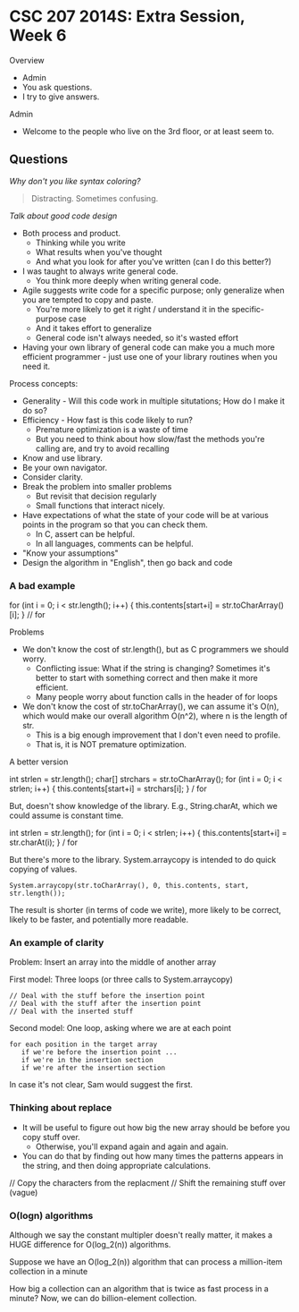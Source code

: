 CSC 207 2014S: Extra Session, Week 6
====================================

Overview

* Admin
* You ask questions.
* I try to give answers.

Admin

* Welcome to the people who live on the 3rd floor, or at least seem to.

Questions
---------

_Why don't you like syntax coloring?_

> Distracting.  Sometimes confusing.

_Talk about good code design_

* Both process and product.
    * Thinking while you write
    * What results when you've thought
    * And what you look for after you've written (can I do this better?)
* I was taught to always write general code.
    * You think more deeply when writing general code.
* Agile suggests write code for a specific purpose; only generalize when you
  are tempted to copy and paste.
    * You're more likely to get it right / understand it in the specific-purpose case
    * And it takes effort to generalize
    * General code isn't always needed, so it's wasted effort
* Having your own library of general code can make you a much more efficient
  programmer - just use one of your library routines when you need it.

Process concepts:

* Generality - Will this code work in multiple situtations; How do I make it do so?
* Efficiency - How fast is this code likely to run?
    * Premature optimization is a waste of time
    * But you need to think about how slow/fast the methods you're calling are,
      and try to avoid recalling
* Know and use library.
* Be your own navigator.
* Consider clarity.
* Break the problem into smaller problems
    * But revisit that decision regularly
    * Small functions that interact nicely.
* Have expectations of what the state of your code will be at various points in
  the program so that you can check them.
    * In C, assert can be helpful.
    * In all languages, comments can be helpful.
* "Know your assumptions"
* Design the algorithm in "English", then go back and code

### A bad example

   for (int i = 0; i < str.length(); i++)
     {
       this.contents[start+i] = str.toCharArray()[i];
     } // for

Problems

* We don't know the cost of str.length(), but as C programmers we should worry.
    * Conflicting issue: What if the string is changing?  Sometimes it's better
      to start with something correct and then make it more efficient.
    * Many people worry about function calls in the header of for loops
* We don't know the cost of str.toCharArray(), we can assume it's O(n), which
  would make our overall algorithm O(n^2), where n is the length of str.
     * This is a big enough improvement that I don't even need to profile.
     * That is, it is NOT premature optimization.

A better version

   int strlen = str.length();
   char[] strchars = str.toCharArray();
   for (int i = 0; i < strlen; i++)
     {
       this.contents[start+i] = strchars[i];
     } / for

But, doesn't show knowledge of the library.  E.g., String.charAt, which we 
could assume is constant time.

   int strlen = str.length();
   for (int i = 0; i < strlen; i++)
     {
       this.contents[start+i] = str.charAt(i);
     } / for

But there's more to the library.  System.arraycopy is intended to do quick
copying of values.

    System.arraycopy(str.toCharArray(), 0, this.contents, start, str.length());

The result is shorter (in terms of code we write), more likely to be correct,
likely to be faster, and potentially more readable.

### An example of clarity

Problem: Insert an array into the middle of another array

First model: Three loops (or three calls to System.arraycopy)

    // Deal with the stuff before the insertion point
    // Deal with the stuff after the insertion point
    // Deal with the inserted stuff

Second model: One loop, asking where we are at each point

    for each position in the target array
       if we're before the insertion point ...
       if we're in the insertion section
       if we're after the insertion section

In case it's not clear, Sam would suggest the first.


### Thinking about replace

* It will be useful to figure out how big the new array should be before
  you copy stuff over.
    * Otherwise, you'll expand again and again and again.
* You can do that by finding out how many times the patterns appears in the
  string, and then doing appropriate calculations.

// Copy the characters from the replacment
// Shift the remaining stuff over (vague)

### O(logn) algorithms

Although we say the constant multipler doesn't really matter, it makes a HUGE
difference for O(log_2(n)) algorithms.

Suppose we have an O(log_2(n)) algorithm that can process a million-item collection
in a minute

How big a collection can an algorithm that is twice as fast process in a minute?
Now, we can do billion-element collection.
